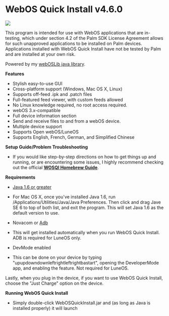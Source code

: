 WebOS Quick Install v4.6.0
===================

[![](http://i57.tinypic.com/rc7all_th.png)](http://oi57.tinypic.com/rc7all.jpg)


This program is intended for use with WebOS applications that are in-testing, which under section 4.2 of the Palm SDK License Agreement allows for such unapproved applications to be installed on Palm devices.  Applications installed with WebOS Quick Install have not be tested by Palm and are installed at your own risk.

Powered by my [webOSLib java library](https://github.com/JayCanuck/java-weboslib).

**Features**

* Stylish easy-to-use GUI
* Cross-platform support (Windows, Mac OS X, Linux)
* Supports off-feed .ipk and .patch files
* Full-featured feed viewer, with custom feeds allowed
* No Linux knowledge required, no root access required.
* webOS 3.x-compatible
* Full device information section
* Send and receive files to and from a webOS device.
* Multiple device support
* Supports Open webOS/LuneOS
* Supports English, French, German, and Simplified Chinese


**Setup Guide/Problem Troubleshooting**
* If you would like step-by-step directions on how to get things up and running, or are encountering some issues, I highly recommend checking out the official **[WOSQI Homebrew Guide]("http://bit.ly/wosqi-guide")**.


**Requirements**

* [Java 1.6 or greater]("http://www.java.com/en/download/manual.jsp")
 * For Mac OS X, once you've installed Java 1.6, run /Applications/Utilities/Java/Java Preferences. Then click and drag Jave SE 6 to top of both list, and exit the program. This will set Java 1.6 as the default version to use.

* Novacom or [Adb]("http://lifehacker.com/the-easiest-way-to-install-androids-adb-and-fastboot-to-1586992378")
 * This will get installed automatically when you run WebOS Quick Install. ADB is required for LuneOS only.

* DevMode enabled
 * This can be done on your device by typing "upupdowndownleftrightleftrightbastart", opening the DeveloperMode app, and enabling the feature. Not required for LuneOS.

Lastly, when you plug in the device, if you want to use WebOS Quick Install, choose the "Just Charge" option on the device.

**Running WebOS Quick Install**

* Simply double-click WebOSQuickInstall.jar and (as long as Java is installed properly) it will launch
